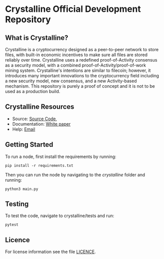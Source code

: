 # Crystalline Official Development Repository

## What is Crystalline?

Crystalline is a cryptocurrency designed as a peer-to-peer network to store files, with built-in economic incentives to make sure all files are stored reliably over time. Crystalline uses a redefined proof-of-Activity consensus as a security model, with a combined proof-of-Activity/proof-of-work mining system. Crystalline's intentions are similar to filecoin; however, it introduces many important innovations to the cryptocurrency field including a new security model, new consensus, and a new Activity-based mechanism.
This repository is purely a proof of concept and it is not to be used as a production build.

## Crystalline Resources

* Source: [Source Code](https://github.com/crystalline-Coin/crystalline),
* Documentation: [White paper](https://github.com/Crystalline-Coin/crystalline/raw/main/whitepaper/Crystalline.pdf)
* Help: [Email](crystalline.help@gmail.com)

## Getting Started

To run a node, first install the requirements by running:

    pip install -r requirements.txt

Then you can run the node by navigating to the *crystalline* folder and running:

    python3 main.py

## Testing

To test the code, navigate to crystalline/tests and run:

    pytest

## Licence

For license information see the file [LICENCE](https://github.com/Crystalline-Coin/crystalline/blob/main/LICENCE).